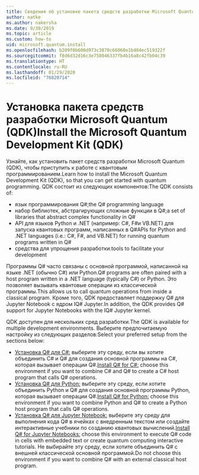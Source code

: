 ```yaml
---
title: Сведения об установке пакета средств разработки Microsoft Quantum (QDK)
author: natke
ms.author: nakersha
ms.date: 9/30/2019
ms.topic: article
ms.custom: how-to
uid: microsoft.quantum.install
ms.openlocfilehash: b209f0b600d973c3870c66060e1b484ec519322f
ms.sourcegitcommit: f8d6d32d16c3e758046337fb4b16a8c42fb04c39
ms.translationtype: HT
ms.contentlocale: ru-RU
ms.lasthandoff: 01/29/2020
ms.locfileid: "76820714"
---
```

# <a name="install-the-microsoft-quantum-development-kit-qdk"></a><span data-ttu-id="941d3-102">Установка пакета средств разработки Microsoft Quantum (QDK)</span><span class="sxs-lookup"><span data-stu-id="941d3-102">Install the Microsoft Quantum Development Kit (QDK)</span></span>

<span data-ttu-id="941d3-103">Узнайте, как установить пакет средств разработки Microsoft Quantum (QDK), чтобы приступить к работе с квантовым программированием.</span><span class="sxs-lookup"><span data-stu-id="941d3-103">Learn how to install the Microsoft Quantum Development Kit (QDK), so that you can get started with quantum programming.</span></span> <span data-ttu-id="941d3-104">QDK состоит из следующих компонентов:</span><span class="sxs-lookup"><span data-stu-id="941d3-104">The QDK consists of:</span></span>

- <span data-ttu-id="941d3-105">язык программирования Q#;</span><span class="sxs-lookup"><span data-stu-id="941d3-105">the Q# programming language</span></span>
- <span data-ttu-id="941d3-106">набор библиотек, абстрагирующих сложные функции в Q#;</span><span class="sxs-lookup"><span data-stu-id="941d3-106">a set of libraries that abstract complex functionality in Q#</span></span>
- <span data-ttu-id="941d3-107">API для языков Python и .NET (например: C#, F#и VB.NET) для запуска квантовых программ, написанных в Q#</span><span class="sxs-lookup"><span data-stu-id="941d3-107">APIs for Python and .NET languages (i.e.: C#, F#, and VB.NET) for running quantum programs written in Q#</span></span>
- <span data-ttu-id="941d3-108">средства для упрощения разработки.</span><span class="sxs-lookup"><span data-stu-id="941d3-108">tools to facilitate your development</span></span>

<span data-ttu-id="941d3-109">Программы Q# часто связаны с основной программой, написанной на языке .NET (обычно C#) или Python.</span><span class="sxs-lookup"><span data-stu-id="941d3-109">Q# programs are often paired with a host program written in a .NET language (typically C#) or Python.</span></span> <span data-ttu-id="941d3-110">Это позволяет вызывать квантовые операции из классической программы.</span><span class="sxs-lookup"><span data-stu-id="941d3-110">This allows us to call quantum operations from inside a classical program.</span></span>
<span data-ttu-id="941d3-111">Кроме того, QDK предоставляет поддержку Q# для Jupyter Notebook с ядром IQ# Jupyter.</span><span class="sxs-lookup"><span data-stu-id="941d3-111">In addition, the QDK provides Q# support for Jupyter Notebooks with the IQ# Jupyter kernel.</span></span>

<span data-ttu-id="941d3-112">QDK доступен для нескольких сред разработки.</span><span class="sxs-lookup"><span data-stu-id="941d3-112">The QDK is available for multiple development environments.</span></span> <span data-ttu-id="941d3-113">Выберите предпочитаемую настройку из следующих разделов:</span><span class="sxs-lookup"><span data-stu-id="941d3-113">Select your preferred setup from the sections below:</span></span>

- <span data-ttu-id="941d3-114">[Установка Q# для C#:](xref:microsoft.quantum.install.cs) выберите эту среду, если вы хотите объединить C# и Q# для создания основной программы на C#, которая вызывает операции Q#.</span><span class="sxs-lookup"><span data-stu-id="941d3-114">[Install Q# for C#:](xref:microsoft.quantum.install.cs) choose this environment if you want to combine C# and Q# to create a C# host program that calls Q# operations.</span></span>
- <span data-ttu-id="941d3-115">[Установка Q# для Python:](xref:microsoft.quantum.install.python) выберите эту среду, если хотите объединить Python и Q# для создания основной программы Python, которая вызывает операции Q#.</span><span class="sxs-lookup"><span data-stu-id="941d3-115">[Install Q# for Python:](xref:microsoft.quantum.install.python) choose this environment if you want to combine Python and Q# to create a Python host program that calls Q# operations.</span></span>
- <span data-ttu-id="941d3-116">[Установка Q# для Jupyter Notebook:](xref:microsoft.quantum.install.jupyter) выберите эту среду для выполнения кода Q# в ячейках с внедренным текстом или создайте интерактивные учебники по созданию квантовых вычислений.</span><span class="sxs-lookup"><span data-stu-id="941d3-116">[Install Q# for Jupyter Notebooks:](xref:microsoft.quantum.install.jupyter) choose this environment to execute Q# code in cells with embedded text or create quantum computing interactive tutorials.</span></span> <span data-ttu-id="941d3-117">Не выбирайте эту среду, если хотите объединить Q# с внешней классической основной программой.</span><span class="sxs-lookup"><span data-stu-id="941d3-117">Do not choose this environment if you want to combine Q# with an external classical host program.</span></span>
